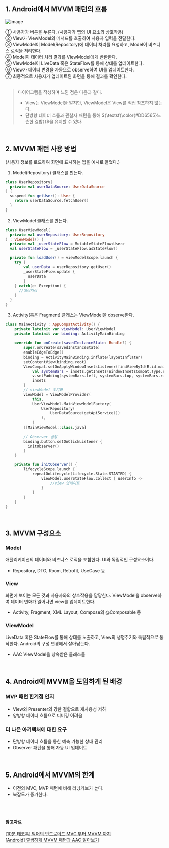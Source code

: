 ## 1. Android에서 MVVM 패턴의 흐름

![image](https://github.com/user-attachments/assets/c13fb77c-9600-43c4-b4af-2c32313d9498)

➀ 사용자가 버튼을 누른다. (사용자가 앱의 UI 요소와 상호작용) <br>
➁ View가 ViewModel의 메서드를 호출하여 사용자 입력을 전달한다. <br>
➂ ViewModel이 Model(Repository)에 데이터 처리를 요청하고, Model이 비즈니스 로직을 처리한다.<br>
➃ Model이 데이터 처리 결과를 ViewModel에게 반환한다.<br>
➄ ViewModel이 LiveData 혹은 StateFlow를 통해 상태를 업데이트한다.<br>
➅ View가 데이터 변경을 자동으로 observe하여 UI를 업데이트한다. <br>
➆ 최종적으로 사용자가 업데이트된 화면을 통해 결과를 확인한다.<br>
<br>
> 다이어그램을 작성하며 느낀 점은 다음과 같다.
> - View는 ViewModel을 알지만, ViewModel은 View를 직접 참조하지 않는다.
> - 단방향 데이터 흐름과 관찰자 패턴을 통해 ${\textsf{\color{#DD6565}느슨한 결합}}$을 유지할 수 있다. 

<br>

## 2. MVVM 패턴 사용 방법

(사용자 정보를 로드하여 화면에 표시하는 앱을 예시로 들었다.)

1. Model(Repository) 클래스를 만든다.
```kotlin
class UserRepository(
  private val userDataSource: UserDataSource
) {
  suspend fun getUser(): User {
    return userDataSource.fetchUser()
  }
}
```

2. ViewModel 클래스를 만든다.
```kotlin
class UserViewModel(
  private val userRepository: UserRepository
) : ViewModel() {
  private val _userStateFlow = MutableStateFlow<User>
  val userStateFlow = _userStateFlow.asStateFlow()

  private fun loadUser() = viewModelScope.launch {
    try {
        val userData = userRepository.getUser()
        _userStateFlow.update {
          userData
        }
    } catch(e: Exception) {
      //에러처리
    }
  }
}
```

3. Activity(혹은 Fragment) 클래스는 ViewModel을 observe한다.
```kotlin
class MainActivity : AppCompatActivity() {
    private lateinit var viewModel: UserViewModel
    private lateinit var binding: ActivityMainBinding
    
    override fun onCreate(savedInstanceState: Bundle?) {
        super.onCreate(savedInstanceState)
        enableEdgeToEdge()
        binding = ActivityMainBinding.inflate(layoutInflater)
        setContentView(binding.root)
        ViewCompat.setOnApplyWindowInsetsListener(findViewById(R.id.main)) { v, insets ->
            val systemBars = insets.getInsets(WindowInsetsCompat.Type.systemBars())
            v.setPadding(systemBars.left, systemBars.top, systemBars.right, systemBars.bottom)
            insets
        }
        // viewModel 초기화
        viewModel = ViewModelProvider(
            this,
            UserViewModel.MainViewModelFactory(
                UserRepository(
                    UserDataSource(getApiService())
                ),
            )
        )[MainViewModel::class.java]
        
        // Observer 설정
        binding.button.setOnClickListener {
          initObserver()
        }
    }

    private fun initObserver() {
        lifecycleScope.launch {
            repeatOnLifecycle(Lifecycle.State.STARTED) {
                viewModel.userStateFlow.collect { userInfo ->
                    //view 업데이트
                }
            }
        }
    }
}
```

<br>

## 3. MVVM 구성요소
### Model
애플리케이션의 데이터와 비즈니스 로직을 포함한다.
UI와 독립적인 구성요소이다.
- Repository, DTO, Room, Retrofit, UseCase 등

### View
화면에 보이는 모든 것과 사용자와의 상호작용을 담당한다.
ViewModel을 observe하여 데이터 변화가 일어나면 view를 업데이트한다.
- Activity, Fragment, XML Layout, Compose의 @Composable 등

### ViewModel
LiveData 혹은 StateFlow를 통해 상태를 노출하고, View의 생명주기와 독립적으로 동작한다.
Android의 구성 변경에서 살아남는다.
- AAC ViewModel을 상속받은 클래스들

<br>

## 4. Android에 MVVM을 도입하게 된 배경

### MVP 패턴 한계점 인지
- View와 Presenter의 강한 결합으로 재사용성 저하
- 양방향 데이터 흐름으로 디버깅 어려움

### 더 나은 아키텍처에 대한 요구
- 단방향 데이터 흐름을 통한 예측 가능한 상태 관리
- Observer 패턴을 통해 자동 UI 업데이트

<br>

## 5. Android에서 MVVM의 한계
- 이전의 MVC, MVP 패턴에 비해 러닝커브가 높다.
- 복잡도가 증가한다.
    
<br>
<br>

#### 참고자료
[[10분 테코톡] 악어의 안드로이드 MVC 부터 MVVM 까지](https://www.youtube.com/watch?v=OPXf00DX4b0&t=303s)  
[[Android] 깔쌈하게 MVVM 패턴과 AAC 알아보기](https://velog.io/@haero_kim/Android-%EA%B9%94%EC%8C%88%ED%95%98%EA%B2%8C-MVVM-%ED%8C%A8%ED%84%B4%EA%B3%BC-AAC-%EC%95%8C%EC%95%84%EB%B3%B4%EA%B8%B0)

